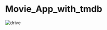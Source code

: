 # Movie_App_with_tmdb

![drive](https://github.com/ahmedgomaa97/movies_app_with_tmdb_api/blob/main/preview/preview.gif)




